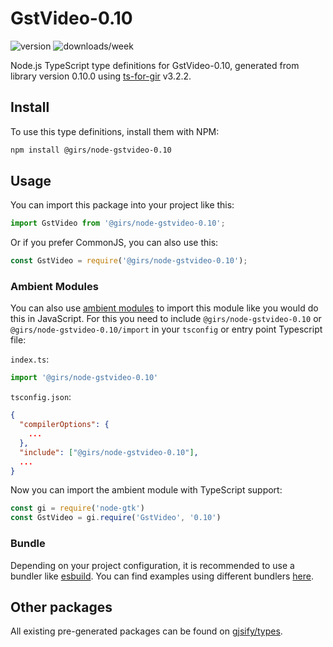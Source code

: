 
# GstVideo-0.10

![version](https://img.shields.io/npm/v/@girs/node-gstvideo-0.10)
![downloads/week](https://img.shields.io/npm/dw/@girs/node-gstvideo-0.10)


Node.js TypeScript type definitions for GstVideo-0.10, generated from library version 0.10.0 using [ts-for-gir](https://github.com/gjsify/ts-for-gir) v3.2.2.


## Install

To use this type definitions, install them with NPM:
```bash
npm install @girs/node-gstvideo-0.10
```

## Usage

You can import this package into your project like this:
```ts
import GstVideo from '@girs/node-gstvideo-0.10';
```

Or if you prefer CommonJS, you can also use this:
```ts
const GstVideo = require('@girs/node-gstvideo-0.10');
```

### Ambient Modules

You can also use [ambient modules](https://github.com/gjsify/ts-for-gir/tree/main/packages/cli#ambient-modules) to import this module like you would do this in JavaScript.
For this you need to include `@girs/node-gstvideo-0.10` or `@girs/node-gstvideo-0.10/import` in your `tsconfig` or entry point Typescript file:

`index.ts`:
```ts
import '@girs/node-gstvideo-0.10'
```

`tsconfig.json`:
```json
{
  "compilerOptions": {
    ...
  },
  "include": ["@girs/node-gstvideo-0.10"],
  ...
}
```

Now you can import the ambient module with TypeScript support: 

```ts
const gi = require('node-gtk')
const GstVideo = gi.require('GstVideo', '0.10')
```


### Bundle

Depending on your project configuration, it is recommended to use a bundler like [esbuild](https://esbuild.github.io/). You can find examples using different bundlers [here](https://github.com/gjsify/ts-for-gir/tree/main/examples).

## Other packages

All existing pre-generated packages can be found on [gjsify/types](https://github.com/gjsify/types).

